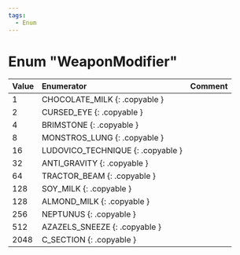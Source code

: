 ```yaml
---
tags:
  - Enum
---
```

# Enum "WeaponModifier"
|Value|Enumerator|Comment|
|:--|:--|:--|
|1 |CHOCOLATE_MILK {: .copyable } |  |
|2 |CURSED_EYE {: .copyable } |  |
|4 |BRIMSTONE {: .copyable } |  |
|8 |MONSTROS_LUNG {: .copyable } |  |
|16 |LUDOVICO_TECHNIQUE {: .copyable } |  |
|32 |ANTI_GRAVITY {: .copyable } |  |
|64 |TRACTOR_BEAM {: .copyable } |  |
|128 |SOY_MILK {: .copyable } |  |
|128 |ALMOND_MILK {: .copyable } |  |
|256 |NEPTUNUS {: .copyable } |  |
|512 |AZAZELS_SNEEZE {: .copyable } |  |
|2048 |C_SECTION {: .copyable } |  |
